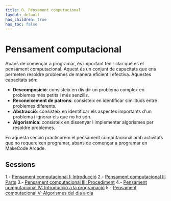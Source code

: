 ```yaml
---
title: 0. Pensament computacional
layout: default
has_children: true
has_toc: false
---
```


# Pensament computacional

Abans de començar a programar, és important tenir clar què és el pensament computacional. Aquest és un conjunt de capacitats que ens permeten resoldre problemes de manera eficient i efectiva. Aquestes capacitats són:

- **Descomposició**: consisteix en dividir un problema complex en problemes més petits i més senzills.
- **Reconeixement de patrons**: consisteix en identificar similituds entre problemes diferents.
- **Abstracció**: consisteix en identificar els aspectes importants d'un problema i ignorar els que no ho són.
- **Algorísmica**: consisteix en dissenyar i implementar algorismes per resoldre problemes.

En aquesta secciò practicarem el pensament computacional amb activitats que no requereixen programar, abans de començar a programar en MakeCode Arcade.

## Sessions

1.- [Pensament computacional I: Introducció](pensament_computacional_1.pdf)
2.- [Pensament computacional II: Parts](pensament_computacional_2.md)
3.- [Pensament computacional III: Procediment](pensament_computacional_3.md)
4.- [Pensament computacional IV: Introducció a la programació](pensament_computacional_4.md)
5.- [Pensament computacional V: Algorismes del dia a dia](pensament_computacional_5.md)